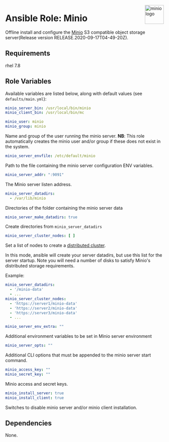 <p><img src="https://avatars0.githubusercontent.com/u/695951?s=200&v=4" alt="minio logo" title="minio" align="right" height="60" /></p>

# Ansible Role: Minio

Offline install and configure the [Minio](https://minio.io/) S3 compatible object storage server(Release version RELEASE.2020-09-17T04-49-20Z).


## Requirements

rhel 7.8

## Role Variables

Available variables are listed below, along with default values (see `defaults/main.yml`):

```yaml
minio_server_bin: /usr/local/bin/minio
minio_client_bin: /usr/local/bin/mc
```

```yaml
minio_user: minio
minio_group: minio
```

Name and group of the user running the minio server.
**NB**: This role automatically creates the minio user and/or group if these does not exist in the system.

```yaml
minio_server_envfile: /etc/default/minio
```

Path to the file containing the minio server configuration ENV variables.

```yaml
minio_server_addr: ":9091"
```

The Minio server listen address.

```yaml
minio_server_datadirs:
  - /var/lib/minio
```

Directories of the folder containing the minio server data

```yaml
minio_server_make_datadirs: true
```

Create directories from `minio_server_datadirs`

```yaml
minio_server_cluster_nodes: [ ]
```

Set a list of nodes to create a [distributed cluster](https://docs.minio.io/docs/distributed-minio-quickstart-guide).

In this mode, ansible will create your server datadirs, but use this list for the server startup. Note you will need a number of disks to satisfy Minio's distributed storage requirements.

Example:

```yaml
minio_server_datadirs:
  - '/minio-data'
  - ...
minio_server_cluster_nodes:
  - 'https://server1/minio-data'
  - 'https://server2/minio-data'
  - 'https://server3/minio-data'
  - ...
```

```yaml
minio_server_env_extra: ""
```

Additional environment variables to be set in Minio server environment

```yaml
minio_server_opts: ""
```

Additional CLI options that must be appended to the minio server start command.

```yaml
minio_access_key: ""
minio_secret_key: ""
```

Minio access and secret keys.

```yaml
minio_install_server: true
minio_install_client: true
```

Switches to disable minio server and/or minio client installation.

## Dependencies

None.